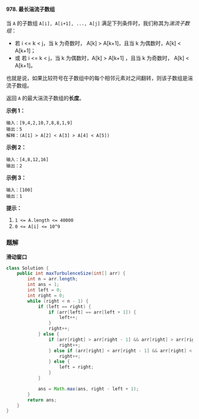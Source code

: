 #### 978. 最长湍流子数组

当 `A` 的子数组 `A[i], A[i+1], ..., A[j]` 满足下列条件时，我们称其为*湍流子数组*：

* 若 i <= k < j，当 k 为奇数时， A[k] > A[k+1]，且当 k 为偶数时，A[k] < A[k+1]；
* 或 若 i <= k < j，当 k 为偶数时，A[k] > A[k+1] ，且当 k 为奇数时， A[k] < A[k+1]。

也就是说，如果比较符号在子数组中的每个相邻元素对之间翻转，则该子数组是湍流子数组。

返回 `A` 的最大湍流子数组的**长度**。

**示例 1：**

```shell
输入：[9,4,2,10,7,8,8,1,9]
输出：5
解释：(A[1] > A[2] < A[3] > A[4] < A[5])
```

**示例 2：**

```shell
输入：[4,8,12,16]
输出：2
```

**示例 3：**

```shell
输入：[100]
输出：1
```

**提示：**

1. `1 <= A.length <= 40000`
2. `0 <= A[i] <= 10^9`

### 题解

**滑动窗口**

```java
class Solution {
    public int maxTurbulenceSize(int[] arr) {
        int n = arr.length;
        int ans = 1;
        int left = 0;
        int right = 0;
        while (right < n - 1) {
            if (left == right) {
                if (arr[left] == arr[left + 1]) {
                    left++;
                }
                right++;
            } else {
                if (arr[right] > arr[right - 1] && arr[right] > arr[right + 1]) {
                    right++;
                } else if (arr[right] < arr[right - 1] && arr[right] < arr[right + 1]) {
                    right++;
                } else {
                    left = right;
                }
            }

            ans = Math.max(ans, right - left + 1);
        }
        return ans;
    }
}
```

